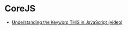 # CoreJS
* [Understanding the Keyword THIS in JavaScript (video)](https://www.youtube.com/watch?v=syhNj7X0Vvk)
